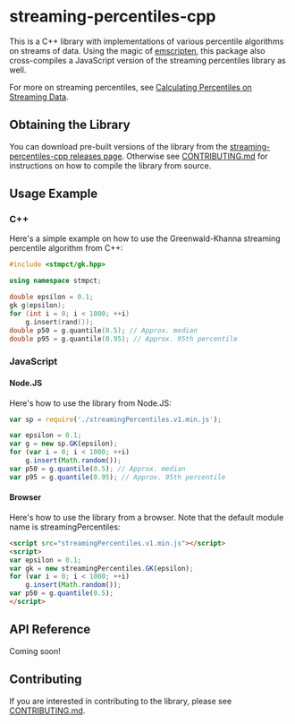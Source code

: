 # streaming-percentiles-cpp

This is a C++ library with implementations of various
percentile algorithms on streams of data.  Using the
magic of [emscripten](https://github.com/kripken/emscripten),
this package also cross-compiles a JavaScript version of
the streaming percentiles library as well.

For more on streaming percentiles, see [Calculating Percentiles on
Streaming Data](https://stevenengelhardt.com/post-series/calculating-percentiles-on-streaming-data-2018/).

## Obtaining the Library

You can download pre-built versions of the library from the
[streaming-percentiles-cpp releases
page](https://github.com/sengelha/streaming-percentiles-cpp/releases).
Otherwise see [CONTRIBUTING.md](CONTRIBUTING.md) for instructions on how
to compile the library from source.

## Usage Example

### C++

Here's a simple example on how to use the Greenwald-Khanna streaming
percentile algorithm from C++:

```cpp
#include <stmpct/gk.hpp>

using namespace stmpct;

double epsilon = 0.1;
gk g(epsilon);
for (int i = 0; i < 1000; ++i)
    g.insert(rand());
double p50 = g.quantile(0.5); // Approx. median
double p95 = g.quantile(0.95); // Approx. 95th percentile
```

### JavaScript

#### Node.JS

Here's how to use the library from Node.JS:
```javascript
var sp = require('./streamingPercentiles.v1.min.js');

var epsilon = 0.1;
var g = new sp.GK(epsilon);
for (var i = 0; i < 1000; ++i)
    g.insert(Math.random());
var p50 = g.quantile(0.5); // Approx. median
var p95 = g.quantile(0.95); // Approx. 95th percentile
```

#### Browser

Here's how to use the library from a browser.  Note that the
default module name is streamingPercentiles:
```html
<script src="streamingPercentiles.v1.min.js"></script>
<script>
var epsilon = 0.1;
var gk = new streamingPercentiles.GK(epsilon);
for (var i = 0; i < 1000; ++i)
    g.insert(Math.random());
var p50 = g.quantile(0.5);
</script>
```

## API Reference

Coming soon!

## Contributing

If you are interested in contributing to the library, please see
[CONTRIBUTING.md](CONTRIBUTING.md).

